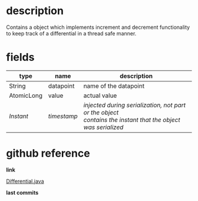 # description

Contains a object which implements increment and decrement functionality to keep track of a differential in a thread safe manner.

# fields

| type | name | description |
|------|------|-------------|
| String | datapoint | name of the datapoint |
| AtomicLong | value | actual value |
| *Instant* | *timestamp* | *injected during serialization, not part or the object<br>contains the instant that the object was serialized* |

# github reference

**link**

[Differential.java](https://github.com/trivium-io/trivium/blob/master/src/io/trivium/extension/fact/Differential.java)

**last commits**

<div id='commits' data-path='src/io/trivium/extension/fact/Differential.java'></div>
<script src='../../js/commits.js' async></script>

